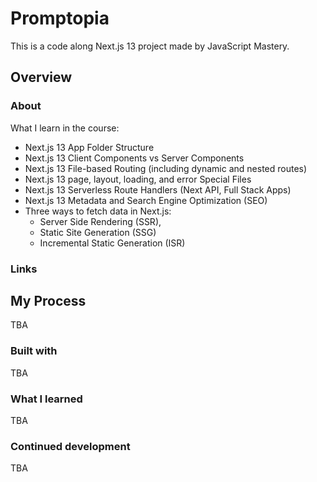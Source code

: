# Promptopia

This is a code along Next.js 13 project made by JavaScript Mastery.

## Overview

### About

What I learn in the course:

- Next.js 13 App Folder Structure
- Next.js 13 Client Components vs Server Components
- Next.js 13 File-based Routing (including dynamic and nested routes)
- Next.js 13 page, layout, loading, and error Special Files
- Next.js 13 Serverless Route Handlers (Next API, Full Stack Apps)
- Next.js 13 Metadata and Search Engine Optimization (SEO)
- Three ways to fetch data in Next.js:
  - Server Side Rendering (SSR),
  - Static Site Generation (SSG)
  - Incremental Static Generation (ISR)

### Links

## My Process

TBA

### Built with

TBA

### What I learned

TBA

### Continued development

TBA
